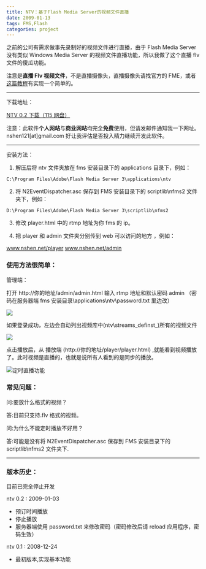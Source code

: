```yaml
---
title: NTV：基于Flash Media Server的视频文件直播
date: 2009-01-13
tags: FMS,Flash
categories: project
---
```


之前的公司有需求做事先录制好的视频文件进行直播，由于 Flash Media Server 没有类似 Windows Media Server 的视频文件直播功能，所以我做了这个直播 flv 文件的傻瓜功能。

注意是**直播 Flv 视频文件**，不是直播摄像头，直播摄像头请找官方的 FME，或者<a href="http://nshen.net/article/2007-08-29/fms-tutorial/" target="_blank">这篇教程</a>有实现一个简单的。

---

下载地址：

<a href="http://115.com/file/dnh98whr#ntv.rar" target="_blank">NTV 0.2 下载（115 网盘）</a>

注意：此软件**个人网站**与**商业网站**均完全**免费**使用，但请发邮件通知我一下网址。 nshen121[at]gmail.com
好让我评估是否投入精力继续开发此软件。

---

安装方法：

1. 解压后将 ntv 文件夹放在 fms 安装目录下的 applications 目录下，例如：

`C:\Program Files\Adobe\Flash Media Server 3\applications\ntv`

2. 将 N2EventDispatcher.asc 保存到 FMS 安装目录下的 scriptlib\nfms2 文件夹下，例如：

`D:\Program Files\Adobe\Flash Media Server 3\scriptlib\nfms2`

3. 修改 player.html 中的 rtmp 地址为你 fms 的 ip。

4. 把 player 和 admin 文件夹分别传到 web 可以访问的地方 ，例如：

www.nshen.net/player
www.nshen.net/admin

### 使用方法很简单：

管理端：

打开 http://你的地址/admin/admin.html
输入 rtmp 地址和默认密码 admin （密码在服务器端 fms 安装目录\applications\ntv\password.txt 里边改）

![](/images/ntv01.jpg)

如果登录成功，左边会自动列出视频库中(ntv\streams_definst\_)所有的视频文件

![](/images/ntv02.jpg)

点击播放后，从 播放端 (http://你的地址/player/player.html) ,就能看到视频播放了。此时视频是直播的，也就是说所有人看到的是同步的播放。

![定时直播功能](/images/ntv03.jpg)

### 常见问题：

问:要放什么格式的视频？

答:目前只支持.flv 格式的视频。

问:为什么不能定时播放不好用？

答:可能是没有将 N2EventDispatcher.asc 保存到 FMS 安装目录下的 scriptlib\nfms2 文件夹下.

---

### 版本历史：

目前已完全停止开发

ntv 0.2 : 2009-01-03

- 预订时间播放
- 停止播放
- 服务器端使用 password.txt 来修改密码（密码修改后请 reload 应用程序，密码生效）

ntv 0.1 : 2008-12-24

- 最初版本,实现基本功能
